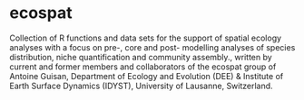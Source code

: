 ecospat
=======

Collection of R functions and data sets for the support of spatial ecology analyses with a focus on pre-, core and post- modelling analyses of species distribution, niche quantification and community assembly., written by current and former members and collaborators of the ecospat group of Antoine Guisan, Department of Ecology and Evolution (DEE) & Institute of Earth Surface Dynamics (IDYST), University of Lausanne, Switzerland.
